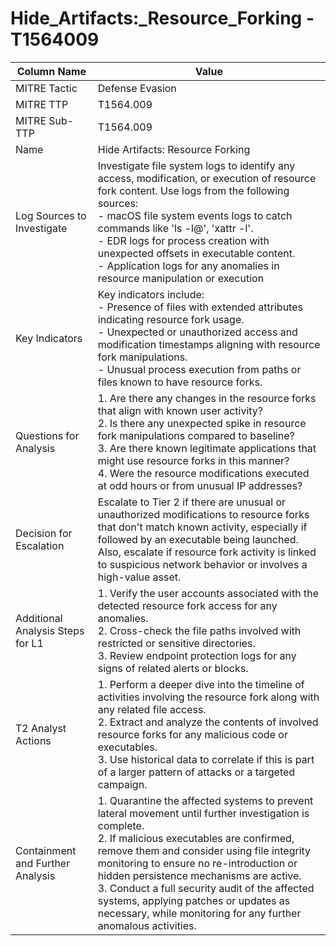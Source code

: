 # Hide_Artifacts:_Resource_Forking - T1564009

| Column Name | Value |
|-------------|-------|
| MITRE Tactic | Defense Evasion |
| MITRE TTP | T1564.009 |
| MITRE Sub-TTP | T1564.009 |
| Name | Hide Artifacts: Resource Forking |
| Log Sources to Investigate | Investigate file system logs to identify any access, modification, or execution of resource fork content. Use logs from the following sources: <br>- macOS file system events logs to catch commands like 'ls -l@', 'xattr -l'.<br>- EDR logs for process creation with unexpected offsets in executable content.<br>- Application logs for any anomalies in resource manipulation or execution |
| Key Indicators | Key indicators include: <br>- Presence of files with extended attributes indicating resource fork usage. <br>- Unexpected or unauthorized access and modification timestamps aligning with resource fork manipulations. <br>- Unusual process execution from paths or files known to have resource forks. |
| Questions for Analysis | 1. Are there any changes in the resource forks that align with known user activity?<br>2. Is there any unexpected spike in resource fork manipulations compared to baseline?<br>3. Are there known legitimate applications that might use resource forks in this manner?<br>4. Were the resource modifications executed at odd hours or from unusual IP addresses? |
| Decision for Escalation | Escalate to Tier 2 if there are unusual or unauthorized modifications to resource forks that don't match known activity, especially if followed by an executable being launched. Also, escalate if resource fork activity is linked to suspicious network behavior or involves a high-value asset. |
| Additional Analysis Steps for L1 | 1. Verify the user accounts associated with the detected resource fork access for any anomalies.<br>2. Cross-check the file paths involved with restricted or sensitive directories.<br>3. Review endpoint protection logs for any signs of related alerts or blocks. |
| T2 Analyst Actions | 1. Perform a deeper dive into the timeline of activities involving the resource fork along with any related file access.<br>2. Extract and analyze the contents of involved resource forks for any malicious code or executables.<br>3. Use historical data to correlate if this is part of a larger pattern of attacks or a targeted campaign. |
| Containment and Further Analysis | 1. Quarantine the affected systems to prevent lateral movement until further investigation is complete.<br>2. If malicious executables are confirmed, remove them and consider using file integrity monitoring to ensure no re-introduction or hidden persistence mechanisms are active.<br>3. Conduct a full security audit of the affected systems, applying patches or updates as necessary, while monitoring for any further anomalous activities. |

